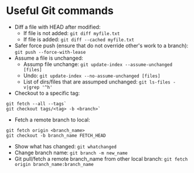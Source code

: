 # Useful Git commands

* Diff a file with HEAD after modified:
  * If file is not added: `git diff myfile.txt`
  * If file is added: `git diff --cached myfile.txt`
* Safer force push (ensure that do not override other's work to a branch): `git push --force-with-lease`
* Assume a file is unchanged:
  * Assump file unchange: `git update-index --assume-unchanged [files]`
  * Undo: `git update-index --no-assume-unchanged [files]`
  * List of dirs/files that are assumped unchanged: `git ls-files -v|grep '^h'`
* Checkout to a specific tag:
```
git fetch --all --tags`
git checkout tags/<tag> -b <branch>`
```
* Fetch a remote branch to local:
```
git fetch origin <branch_name>
git checkout -b branch_name FETCH_HEAD
```
* Show what has changed: `git whatchanged`
* Change branch name: `git branch -m new_name`
* Git pull/fetch a remote branch_name from other local branch: `git fetch origin branch_name:branch_name`
